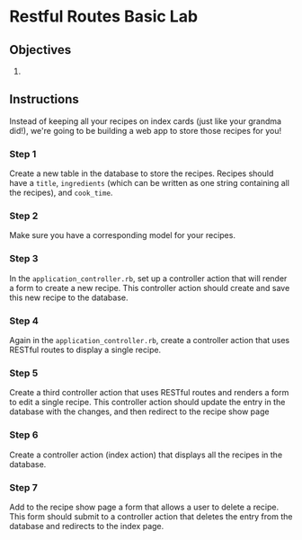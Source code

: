 # Restful Routes Basic Lab

## Objectives

1. 

## Instructions

Instead of keeping all your recipes on index cards (just like your grandma did!), we're going to be building a web app to store those recipes for you!

### Step 1

Create a new table in the database to store the recipes. Recipes should have a `title`, `ingredients` (which can be written as one string containing all the recipes), and `cook_time`.

### Step 2
Make sure you have a corresponding model for your recipes.

### Step 3

In the `application_controller.rb`, set up a controller action that will render a form to create a new recipe. This controller action should create and save this new recipe to the database.

### Step 4

Again in the `application_controller.rb`, create a controller action that uses RESTful routes to display a single recipe.

### Step 5

Create a third controller action that uses RESTful routes and renders a form to edit a single recipe. This controller action should update the entry in the database with the changes, and then redirect to the recipe show page

### Step 6

Create a controller action (index action) that displays all the recipes in the database.

### Step 7

Add to the recipe show page a form that allows a user to delete a recipe. This form should submit to a controller action that deletes the entry from the database and redirects to the index page.

